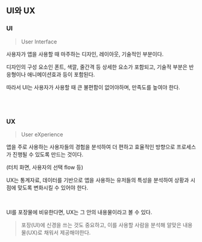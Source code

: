 ## UI와 UX

### UI

> User Interface

사용자가 앱을 사용할 때 마주하는 디자인, 레이아웃, 기술적인 부분이다.

디자인의 구성 요소인 폰트, 색깔, 줄간격 등 상세한 요소가 포함되고, 기술적 부분은 반응형이나 애니메이션효과 등이 포함된다.

따라서 UI는 사용자가 사용할 때 큰 불편함이 없어야하며, 만족도를 높여야 한다.

<br>

<br>

### UX

> User eXperience

앱을 주로 사용하는 사용자들의 경험을 분석하여 더 편하고 효율적인 방향으로 프로세스가 진행될 수 있도록 만드는 것이다.

(터치 화면, 사용자의 선택 flow 등)

UX는 통계자료, 데이터를 기반으로 앱을 사용하는 유저들의 특성을 분석하여 상황과 시점에 맞도록 변화시킬 수 있어야 한다.

<br>

UI를 포장물에 비유한다면, UX는 그 안의 내용물이라고 볼 수 있다.

> 포장(UI)에 신경을 쓰는 것도 중요하고, 이를 사용할 사람을 분석해 알맞은 내용물(UX)로 채워서 제공해야한다.
